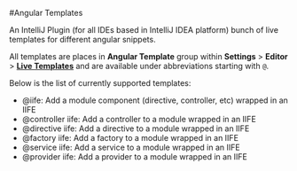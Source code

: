 #Angular Templates

An IntelliJ Plugin (for all IDEs based in IntelliJ IDEA platform) bunch of live templates for different angular snippets.

All templates are places in 
**Angular Template** group within **Settings** > **Editor** > 
**[Live Templates](https://www.jetbrains.com/idea/help/live-templates-2.html)** and are available under abbreviations
starting with `@`. 

Below is the list of currently supported templates:

[comment]: # (templateDocs)

- @iife: Add a module component (directive, controller, etc) wrapped in an IIFE
- @controller iife: Add a controller to a module wrapped in an IIFE
- @directive iife: Add a directive to a module wrapped in an IIFE
- @factory iife: Add a factory to a module wrapped in an IIFE
- @service iife: Add a service to a module wrapped in an IIFE
- @provider iife: Add a provider to a module wrapped in  an IIFE

[comment]: # (/templateDocs)


